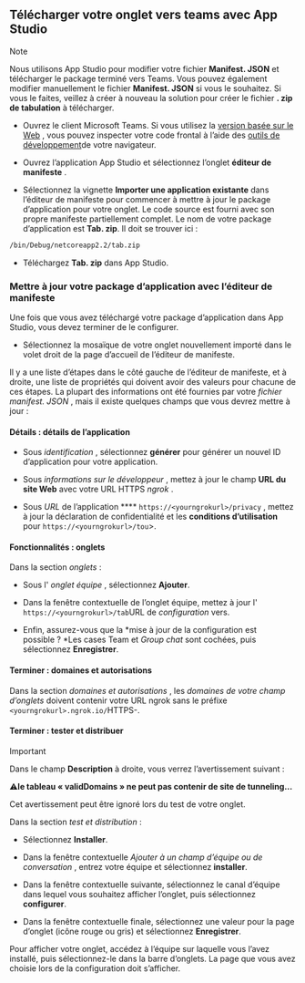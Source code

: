 ## <a name="upload-your-tab-to-teams-with-app-studio"></a>Télécharger votre onglet vers teams avec App Studio

>[!NOTE]
> Nous utilisons App Studio pour modifier votre fichier **Manifest. JSON** et télécharger le package terminé vers Teams. Vous pouvez également modifier manuellement le fichier **Manifest. JSON** si vous le souhaitez. Si vous le faites, veillez à créer à nouveau la solution pour créer le fichier **. zip de tabulation** à télécharger.

- Ouvrez le client Microsoft Teams. Si vous utilisez la [version basée sur le Web](https://teams.microsoft.com) , vous pouvez inspecter votre code frontal à l’aide des [outils de développement](~/tabs/how-to/developer-tools.md)de votre navigateur.

- Ouvrez l’application App Studio et sélectionnez l’onglet **éditeur de manifeste** .

- Sélectionnez la vignette **Importer une application existante** dans l’éditeur de manifeste pour commencer à mettre à jour le package d’application pour votre onglet. Le code source est fourni avec son propre manifeste partiellement complet. Le nom de votre package d’application est **Tab. zip**. Il doit se trouver ici :

```bash
/bin/Debug/netcoreapp2.2/tab.zip
```

- Téléchargez **Tab. zip** dans App Studio.

### <a name="update-your-app-package-with-manifest-editor"></a>Mettre à jour votre package d’application avec l’éditeur de manifeste

Une fois que vous avez téléchargé votre package d’application dans App Studio, vous devez terminer de le configurer.

- Sélectionnez la mosaïque de votre onglet nouvellement importé dans le volet droit de la page d’accueil de l’éditeur de manifeste.

Il y a une liste d’étapes dans le côté gauche de l’éditeur de manifeste, et à droite, une liste de propriétés qui doivent avoir des valeurs pour chacune de ces étapes. La plupart des informations ont été fournies par votre *fichier manifest. JSON* , mais il existe quelques champs que vous devrez mettre à jour :

#### <a name="details-app-details"></a>Détails : détails de l’application

- Sous *identification* , sélectionnez **générer** pour générer un nouvel ID d’application pour votre application.

- Sous *informations sur le développeur* , mettez à jour le champ **URL du site Web** avec votre URL HTTPS *ngrok* .

- Sous *URL* de l’application **** `https://<yourngrokurl>/privacy` , mettez à jour la déclaration de confidentialité et les **conditions d’utilisation** pour `https://<yourngrokurl>/tou`>.

#### <a name="capabilities-tabs"></a>Fonctionnalités : onglets

Dans la section *onglets* :

- Sous l' *onglet équipe* , sélectionnez **Ajouter**.

- Dans la fenêtre contextuelle de l’onglet équipe, mettez à jour l' `https://<yourngrokurl>/tab`URL de *configuration* vers.

- Enfin, assurez-vous que la *mise à jour de la configuration est possible ? *Les cases Team et *Group chat* sont cochées, puis sélectionnez **Enregistrer**.

#### <a name="finish-domains-and-permissions"></a>Terminer : domaines et autorisations

Dans la section *domaines et autorisations* , les *domaines de votre champ d’onglets* doivent contenir votre URL ngrok sans le préfixe `<yourngrokurl>.ngrok.io/`HTTPS-.

#### <a name="finish-test-and-distribute"></a>Terminer : tester et distribuer

>[!IMPORTANT]
>Dans le champ **Description** à droite, vous verrez l’avertissement suivant :
>
>&#9888;**le tableau « validDomains » ne peut pas contenir de site de tunneling...**
>
>Cet avertissement peut être ignoré lors du test de votre onglet.

Dans la section *test et distribution* :

- Sélectionnez **Installer**.

- Dans la fenêtre contextuelle *Ajouter à un champ d’équipe ou de conversation* , entrez votre équipe et sélectionnez **installer**.

- Dans la fenêtre contextuelle suivante, sélectionnez le canal d’équipe dans lequel vous souhaitez afficher l’onglet, puis sélectionnez **configurer**.

- Dans la fenêtre contextuelle finale, sélectionnez une valeur pour la page d’onglet (icône rouge ou gris) et sélectionnez **Enregistrer**.

Pour afficher votre onglet, accédez à l’équipe sur laquelle vous l’avez installé, puis sélectionnez-le dans la barre d’onglets. La page que vous avez choisie lors de la configuration doit s’afficher.
